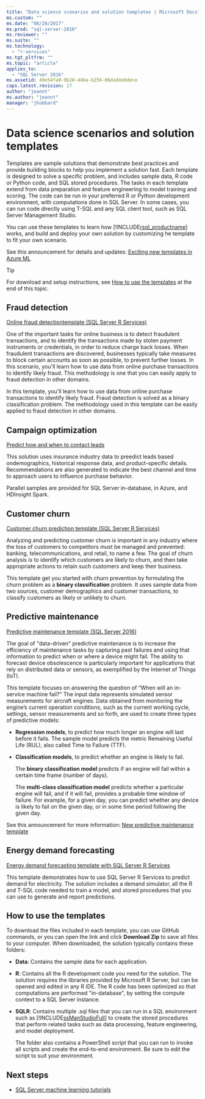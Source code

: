 ```yaml
---
title: "Data science scenarios and solution templates | Microsoft Docs"
ms.custom: ""
ms.date: "08/20/2017"
ms.prod: "sql-server-2016"
ms.reviewer: ""
ms.suite: ""
ms.technology: 
  - "r-services"
ms.tgt_pltfrm: ""
ms.topic: "article"
applies_to: 
  - "SQL Server 2016"
ms.assetid: 49e54fa9-9b28-44ba-b256-06dad4e8dece
caps.latest.revision: 17
author: "jeannt"
ms.author: "jeannt"
manager: "jhubbard"
---
```

# Data science scenarios and solution templates

Templates are sample solutions that demonstrate best practices and provide building blocks to help you implement a solution fast. Each template is designed to solve a specific problem, and includes sample data, R code or Python code, and SQL stored procedures. The tasks in each template extend from data preparation and feature engineering to model training and scoring. The code can be run in your preferred R or Python development environment, with computations done in SQL Server. In some cases, you can run code directly using T-SQL and any SQL client tool, such as SQL Server Management Studio.

You can use these templates to learn how [!INCLUDE[rsql_productname](../../includes/rsql-productname-md.md)] works, and build and deploy your own solution by customizing he template to fit your own scenario.

See this announcement for details and updates: [Exciting new templates in Azure ML](https://blogs.technet.microsoft.com/machinelearning/2015/04/09/exciting-new-templates-in-azure-ml/)

> [!TIP]
> For download and setup instructions, see [How to use the templates](#bkmk_HowTo) at the end of this topic.

## Fraud detection

[Online fraud detectiontemplate (SQL Server R Services)](https://github.com/Microsoft/SQL-Server-R-Services-Samples/blob/master/FraudDetection/Introduction.md)

One of the important tasks for online business is to detect fraudulent transactions, and to identify the transactions made by stolen payment instruments or credentials, in order to reduce charge back losses. When fraudulent transactions are discovered, businesses typically take measures to block certain accounts as soon as possible, to prevent further losses. In this scenario, you'll learn how to use data from online purchase transactions to identify likely fraud. This methodology is one that you can easily apply to fraud detection in other domains.

In this template, you'll learn how to use data from online purchase transactions to identify likely fraud. Fraud detection is solved as a binary classification problem. The methodology used in this template can be easily applied to fraud detection in other domains.

## Campaign optimization

[Predict how and when to contact leads](https://microsoft.github.io/r-server-campaign-optimization/)

This solution uses insurance industry data to preedict leads based ondemographics, historical response data, and product-specific details.  Recommendations are also generated to indicate the best channel and time to approach users to influence purchase behavior.

Parallel samples are provided for SQL Server in-database, in Azure, and HDInsight Spark.

## Customer churn

[Customer churn prediction template (SQL Server R Services)](https://github.com/Microsoft/SQL-Server-R-Services-Samples/blob/master/Churn/Introduction.md)

Analyzing and predicting customer churn is important in any industry where the loss of customers to competitors must be managed and prevented:  banking, telecommunications, and retail, to name a few. The goal of churn analysis is to identify which customers are likely to churn, and then take appropriate actions to retain such customers and keep their business.

This template get you started with churn prevention by formulating the churn problem as a **binary classification** problem. It uses sample data from two sources, customer demographics and customer transactions, to classify customers as likely or unlikely to churn.
  
## Predictive maintenance

[Predictive maintenance template (SQL Server 2016)](https://github.com/Microsoft/SQL-Server-R-Services-Samples/blob/master/PredictiveMaintenance/Introduction.md)

The goal of "data-driven" predictive maintenance is to increase the efficiency of maintenance tasks by capturing past failures and using that information to predict when or where a device might fail. The ability to forecast device obsolescence is particularly important for applications that rely on distributed data or sensors, as exemplified by the Internet of Things (IoT).

This template focuses on answering the question of “When will an in-service machine fail?” The input data represents simulated sensor measurements for aircraft engines. Data obtained from monitoring the engine’s current operation conditions, such as the current working cycle, settings, sensor measurements and so forth, are used to create three types of predictive models:

-   **Regression models**, to predict how much longer an engine will last before it fails. The sample model predicts the metric Remaining Useful Life (RUL), also called Time to Failure (TTF).
  
-   **Classification models**, to predict whether an engine is likely to fail.
  
    The **binary classification model** predicts if an engine will fail within a certain time frame (number of days).
  
    The **multi-class classification model** predicts whether a particular engine will fail, and if it will fail, provides a probable time window of failure. For example, for a given day, you can predict whether any device is likely to fail on the given day, or in some time period following the given day.

See this announcement for more information: [New predictive maintenance template](https://blogs.technet.microsoft.com/machinelearning/2015/04/09/exciting-new-templates-in-azure-ml/)

## Energy demand forecasting

[Energy demand forecasting template with SQL Server R Services](https://gallery.cortanaintelligence.com/Tutorial/Energy-Demand-Forecast_Template_with_SQL-Server-R-Services-1)

This template demonstrates how to use SQL Server R Services to predict demand for electricity. The solution includes a demand simulator, all the R and T-SQL code needed to train a model, and stored procedures that you can use to generate and report predictions.

## <a name="bkmk_HowTo"></a>How to use the templates

To download the files included in each template, you can use GitHub commands, or you can open the link and click **Download Zip** to save all files to your computer.  When downloaded, the solution typically contains these folders:
  
-   **Data**: Contains the sample data for each application.
  
-   **R**: Contains all the R development code you need for the solution. The solution requires the libraries provided by Microsoft R Server, but can be opened and edited in any R IDE. The R code has been optimized so that computations are performed "in-database", by setting the compute context to a SQL Server instance.
  
-   **SQLR**: Contains multiple .sql files that you can run in a SQL environment such as [!INCLUDE[ssManStudioFull](../../includes/ssmanstudiofull-md.md)] to create the stored procedures that perform related tasks such as data processing, feature engineering, and model deployment.
  
    The folder also contains a PowerShell script that you can run to invoke all scripts and create the end-to-end environment. Be sure to edit the script to suit your environment.

## Next steps

+ [SQL Server machine learning tutorials](machine-learning-services-tutorials.md)




